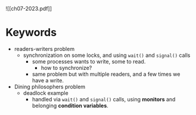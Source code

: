 ![[ch07-2023.pdf]]

# Keywords
* readers-writers problem
	* synchronization on some locks, and using `wait()` and `signal()` calls
		* some processes wants to write, some to read. 
			* how to synchronize?
		* same problem but with multiple readers, and a few times we have a write.
* Dining philosophers problem
	* deadlock example
		* handled via `wait()` and `signal()` calls, using **monitors** and belonging **condition variables**.
